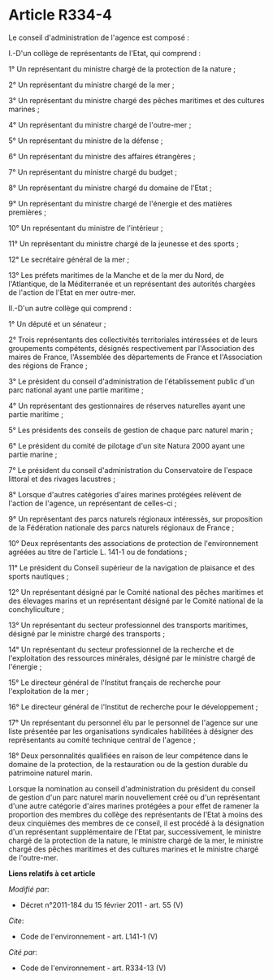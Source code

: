 # Article R334-4

Le conseil d'administration de l'agence est composé : 

I.-D'un collège de représentants de l'Etat, qui comprend : 

1° Un représentant du ministre chargé de la protection de la nature ; 

2° Un représentant du ministre chargé de la mer ; 

3° Un représentant du ministre chargé des pêches maritimes et des cultures marines ; 

4° Un représentant du ministre chargé de l'outre-mer ; 

5° Un représentant du ministre de la défense ; 

6° Un représentant du ministre des affaires étrangères ; 

7° Un représentant du ministre chargé du budget ; 

8° Un représentant du ministre chargé du domaine de l'Etat ; 

9° Un représentant du ministre chargé de l'énergie et des matières premières ; 

10° Un représentant du ministre de l'intérieur ; 

11° Un représentant du ministre chargé de la jeunesse et des sports ; 

12° Le secrétaire général de la mer ; 

13° Les préfets maritimes de la Manche et de la mer du Nord, de l'Atlantique, de la Méditerranée et un représentant des
autorités chargées de l'action de l'Etat en mer outre-mer. 

II.-D'un autre collège qui comprend : 

1° Un député et un sénateur ; 

2° Trois représentants des collectivités territoriales intéressées et de leurs groupements compétents, désignés
respectivement par l'Association des maires de France, l'Assemblée des départements de France et l'Association des régions de
France ; 

3° Le président du conseil d'administration de l'établissement public d'un parc national ayant une partie maritime ; 

4° Un représentant des gestionnaires de réserves naturelles ayant une partie maritime ; 

5° Les présidents des conseils de gestion de chaque parc naturel marin ; 

6° Le président du comité de pilotage d'un site Natura 2000 ayant une partie marine ; 

7° Le président du conseil d'administration du Conservatoire de l'espace littoral et des rivages lacustres ; 

8° Lorsque d'autres catégories d'aires marines protégées relèvent de l'action de l'agence, un représentant de celles-ci ; 

9° Un représentant des parcs naturels régionaux intéressés, sur proposition de la Fédération nationale des parcs naturels
régionaux de France ; 

10° Deux représentants des associations de protection de l'environnement agréées au titre de l'article L. 141-1 ou de
fondations ; 

11° Le président du Conseil supérieur de la navigation de plaisance et des sports nautiques ; 

12° Un représentant désigné par le Comité national des pêches maritimes et des élevages marins et un représentant désigné par
le Comité national de la conchyliculture ; 

13° Un représentant du secteur professionnel des transports maritimes, désigné par le ministre chargé des transports ; 

14° Un représentant du secteur professionnel de la recherche et de l'exploitation des ressources minérales, désigné par le
ministre chargé de l'énergie ; 

15° Le directeur général de l'Institut français de recherche pour l'exploitation de la mer ; 

16° Le directeur général de l'Institut de recherche pour le développement ; 

17° Un représentant du personnel élu par le personnel de l'agence sur une liste présentée par les organisations syndicales
habilitées à désigner des représentants au comité technique central de l'agence ; 

18° Deux personnalités qualifiées en raison de leur compétence dans le domaine de la protection, de la restauration ou de la
gestion durable du patrimoine naturel marin. 

Lorsque la nomination au conseil d'administration du président du conseil de gestion d'un parc naturel marin nouvellement
créé ou d'un représentant d'une autre catégorie d'aires marines protégées a pour effet de ramener la proportion des membres
du collège des représentants de l'Etat à moins des deux cinquièmes des membres de ce conseil, il est procédé à la désignation
d'un représentant supplémentaire de l'Etat par, successivement, le ministre chargé de la protection de la nature, le ministre
chargé de la mer, le ministre chargé des pêches maritimes et des cultures marines et le ministre chargé de l'outre-mer.

**Liens relatifs à cet article**

_Modifié par_:

  - Décret n°2011-184 du 15 février 2011 - art. 55 (V)

_Cite_:

  - Code de l'environnement - art. L141-1 (V)

_Cité par_:

  - Code de l'environnement - art. R334-13 (V)
